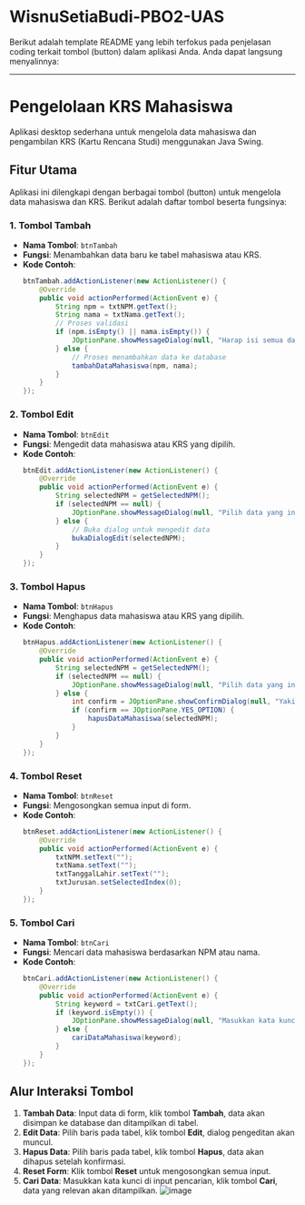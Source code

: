 # WisnuSetiaBudi-PBO2-UAS

Berikut adalah template README yang lebih terfokus pada penjelasan coding terkait tombol (button) dalam aplikasi Anda. Anda dapat langsung menyalinnya:

---

# Pengelolaan KRS Mahasiswa

Aplikasi desktop sederhana untuk mengelola data mahasiswa dan pengambilan KRS (Kartu Rencana Studi) menggunakan Java Swing.

## Fitur Utama
Aplikasi ini dilengkapi dengan berbagai tombol (button) untuk mengelola data mahasiswa dan KRS. Berikut adalah daftar tombol beserta fungsinya:

### 1. **Tombol Tambah**
- **Nama Tombol**: `btnTambah`
- **Fungsi**: Menambahkan data baru ke tabel mahasiswa atau KRS.  
- **Kode Contoh**:
  ```java
  btnTambah.addActionListener(new ActionListener() {
      @Override
      public void actionPerformed(ActionEvent e) {
          String npm = txtNPM.getText();
          String nama = txtNama.getText();
          // Proses validasi
          if (npm.isEmpty() || nama.isEmpty()) {
              JOptionPane.showMessageDialog(null, "Harap isi semua data!");
          } else {
              // Proses menambahkan data ke database
              tambahDataMahasiswa(npm, nama);
          }
      }
  });
  ```

### 2. **Tombol Edit**
- **Nama Tombol**: `btnEdit`
- **Fungsi**: Mengedit data mahasiswa atau KRS yang dipilih.  
- **Kode Contoh**:
  ```java
  btnEdit.addActionListener(new ActionListener() {
      @Override
      public void actionPerformed(ActionEvent e) {
          String selectedNPM = getSelectedNPM();
          if (selectedNPM == null) {
              JOptionPane.showMessageDialog(null, "Pilih data yang ingin diedit!");
          } else {
              // Buka dialog untuk mengedit data
              bukaDialogEdit(selectedNPM);
          }
      }
  });
  ```

### 3. **Tombol Hapus**
- **Nama Tombol**: `btnHapus`
- **Fungsi**: Menghapus data mahasiswa atau KRS yang dipilih.  
- **Kode Contoh**:
  ```java
  btnHapus.addActionListener(new ActionListener() {
      @Override
      public void actionPerformed(ActionEvent e) {
          String selectedNPM = getSelectedNPM();
          if (selectedNPM == null) {
              JOptionPane.showMessageDialog(null, "Pilih data yang ingin dihapus!");
          } else {
              int confirm = JOptionPane.showConfirmDialog(null, "Yakin ingin menghapus data?");
              if (confirm == JOptionPane.YES_OPTION) {
                  hapusDataMahasiswa(selectedNPM);
              }
          }
      }
  });
  ```

### 4. **Tombol Reset**
- **Nama Tombol**: `btnReset`
- **Fungsi**: Mengosongkan semua input di form.  
- **Kode Contoh**:
  ```java
  btnReset.addActionListener(new ActionListener() {
      @Override
      public void actionPerformed(ActionEvent e) {
          txtNPM.setText("");
          txtNama.setText("");
          txtTanggalLahir.setText("");
          txtJurusan.setSelectedIndex(0);
      }
  });
  ```

### 5. **Tombol Cari**
- **Nama Tombol**: `btnCari`
- **Fungsi**: Mencari data mahasiswa berdasarkan NPM atau nama.  
- **Kode Contoh**:
  ```java
  btnCari.addActionListener(new ActionListener() {
      @Override
      public void actionPerformed(ActionEvent e) {
          String keyword = txtCari.getText();
          if (keyword.isEmpty()) {
              JOptionPane.showMessageDialog(null, "Masukkan kata kunci pencarian!");
          } else {
              cariDataMahasiswa(keyword);
          }
      }
  });
  ```

## Alur Interaksi Tombol
1. **Tambah Data**: Input data di form, klik tombol **Tambah**, data akan disimpan ke database dan ditampilkan di tabel.  
2. **Edit Data**: Pilih baris pada tabel, klik tombol **Edit**, dialog pengeditan akan muncul.  
3. **Hapus Data**: Pilih baris pada tabel, klik tombol **Hapus**, data akan dihapus setelah konfirmasi.  
4. **Reset Form**: Klik tombol **Reset** untuk mengosongkan semua input.  
5. **Cari Data**: Masukkan kata kunci di input pencarian, klik tombol **Cari**, data yang relevan akan ditampilkan.
![image](https://github.com/user-attachments/assets/8535e136-6cbb-45f0-a6fa-8cbaaddcd406)



